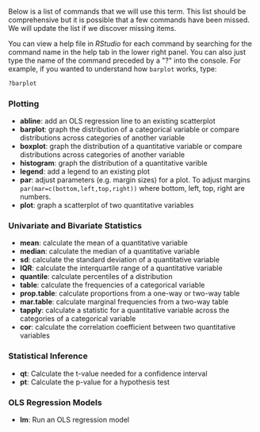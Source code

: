 Below is a list of commands that we will use this term. This list should be comprehensive but it is possible that a few commands have been missed. We will update the list if we discover missing items. 

You can view a help file in *RStudio* for each command by searching for the command name in the help tab in the lower right panel. You can also just type the name of the command preceded by a "?" into the console. For example, if you wanted to understand how `barplot` works, type: 

```r
?barplot
```

### Plotting
- **abline**: add an OLS regression line to an existing scatterplot
- **barplot**: graph the distribution of a categorical variable or compare distributions across categories of another variable
- **boxplot**: graph the distribution of a quantitative variable or compare distributions across categories of another variable
- **histogram**: graph the distribution of a quantitative varible
- **legend**: add a legend to an existing plot
- **par**: adjust parameters (e.g. margin sizes) for a plot. To adjust margins `par(mar=c(bottom,left,top,right))` where bottom, left, top, right are numbers. 
- **plot**: graph a scatterplot of two quantitative variables


### Univariate and Bivariate Statistics
- **mean**: calculate the mean of a quantitative variable
- **median**: calculate the median of a quantitative variable
- **sd**: calculate the standard deviation of a quantitative variable
- **IQR**: calculate the interquartile range of a quantitative variable
- **quantile**: calculate percentiles of a distribution
- **table**: calculate the frequencies of a categorical variable
- **prop.table**: calculate proportions from a one-way or two-way table
- **mar.table**: calculate marginal frequencies from a two-way table
- **tapply**: calculate a statistic for a quantitative variable across the categories of a categorical variable
- **cor**: calculate the correlation coefficient between two quantitative variables

### Statistical Inference
- **qt**: Calculate the t-value needed for a confidence interval
- **pt**: Calculate the p-value for a hypothesis test

### OLS Regression Models
- **lm**: Run an OLS regression model